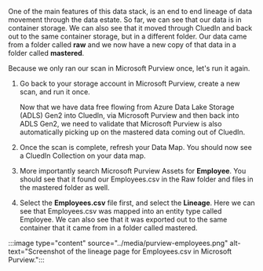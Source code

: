 One of the main features of this data stack, is an end to end lineage of data movement through the data estate. So far, we can see that our data is in container storage. We can also see that it moved through CluedIn and back out to the same container storage, but in a different folder. Our data came from a folder called **raw** and we now have a new copy of that data in a folder called **mastered**.

Because we only ran our scan in Microsoft Purview once, let's run it again.

1. Go back to your storage account in Microsoft Purview, create a new scan, and run it once.

   Now that we have data free flowing from Azure Data Lake Storage (ADLS) Gen2 into CluedIn, via Microsoft Purview and then back into ADLS Gen2, we need to validate that Microsoft Purview is also automatically picking up on the mastered data coming out of CluedIn.

1. Once the scan is complete, refresh your Data Map. You should now see a CluedIn Collection on your data map.

1. More importantly search Microsoft Purview Assets for **Employee**. You should see that it found our Employees.csv in the Raw folder and files in the mastered folder as well.

1. Select the **Employees.csv** file first, and select the **Lineage**. Here we can see that Employees.csv was mapped into an entity type called Employee. We can also see that it was exported out to the same container that it came from in a folder called mastered.

:::image type="content" source="../media/purview-employees.png" alt-text="Screenshot of the lineage page for Employees.csv in Microsoft Purview.":::